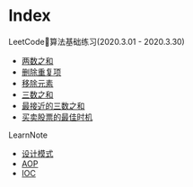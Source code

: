 # Index

LeetCode算法基础练习(2020.3.01 - 2020.3.30)
- [两数之和](https://edlison.github.io/leetcode/twosum)
- [删除重复项](https://edlison.github.io/leetcode/deleteduplicates)
- [移除元素](https://edlison.github.io/leetcode/removeelements)
- [三数之和](https://edlison.github.io/leetcode/threesum)
- [最接近的三数之和](https://edlison.github.io/leetcode/mostclose)
- [买卖股票的最佳时机](https://edlison.github.io/leetcode/buystock)

LearnNote
- [设计模式](https://edlison.github.io/learn/design-pattern)
- [AOP](https://edlison.github.io/learn/aop)
- [IOC](https://edlison.github.io/learn/ioc)

